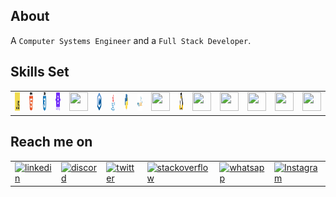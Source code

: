 ## About
A ``Computer Systems Engineer`` and a ``Full Stack Developer``.

## Skills Set
<table align="center">
  <tr>
    <td>
        <img src="https://raw.githubusercontent.com/devicons/devicon/master/icons/javascript/javascript-original.svg" height="30" width="30">
    </td>
    <td>
        <img src="https://raw.githubusercontent.com/devicons/devicon/master/icons/html5/html5-original-wordmark.svg" height="30" width="30">
    </td>
    <td>
        <img src="https://raw.githubusercontent.com/devicons/devicon/master/icons/css3/css3-original-wordmark.svg" height="30" width="30">
    </td>
    <td>
        <img src="https://raw.githubusercontent.com/devicons/devicon/master/icons/bootstrap/bootstrap-plain-wordmark.svg" height="30" width="30">
    </td>
    <td>
        <img src="https://user-images.githubusercontent.com/74218805/219943906-b4358d18-6a40-4aa1-9961-511fb9f63f39.png" height="30" width="30">
    </td>
    <td>
        <img src="https://raw.githubusercontent.com/devicons/devicon/master/icons/c/c-original.svg" height="30" width="30">
    </td>
    <td>
        <img src="https://raw.githubusercontent.com/devicons/devicon/master/icons/java/java-original.svg" height="30" width="30">
    </td>
    <td>
        <img src="https://raw.githubusercontent.com/devicons/devicon/master/icons/python/python-original.svg" height="30" width="30">
    </td>
    <td>
        <img src="https://raw.githubusercontent.com/devicons/devicon/master/icons/mysql/mysql-original-wordmark.svg" height="30" width="30">
    </td>
    <td>
        <img src="https://www.vectorlogo.zone/logos/sqlite/sqlite-icon.svg" height="30" width="30">
    </td>
    <td>
        <img src="https://raw.githubusercontent.com/devicons/devicon/master/icons/linux/linux-original.svg" height="30" width="30">
    </td>
    <td>
        <img src="https://www.vectorlogo.zone/logos/git-scm/git-scm-icon.svg" height="30" width="30">
    </td>
    <td>
        <img src="https://cdn.jsdelivr.net/gh/devicons/devicon/icons/bulma/bulma-plain.svg" height="30" width="30">
    </td>
    <td>
        <img src="https://cdn.jsdelivr.net/gh/devicons/devicon/icons/react/react-original.svg" height="30" width="30">
    </td>
    <td>
        <img src="https://cdn.jsdelivr.net/gh/devicons/devicon/icons/oracle/oracle-original.svg" height="30" width="30">
    </td>
    <td>
        <img src="https://cdn.jsdelivr.net/gh/devicons/devicon/icons/django/django-plain-wordmark.svg" height="30" width="30">
    </td>
  </tr>
</table>

<!-- ## Dashboard -->
<!-- <div align="center"> -->
  <!--   <p><img align="center" src="https://github-readme-activity-graph.cyclic.app/graph?username=bilal-belli&theme=vue"/></p>  -->
<!--   <p><img align="center" src="https://github-readme-streak-stats.herokuapp.com/?user=bilal-belli&theme=vue"/></p> -->
<!-- </div> -->

## Reach me on
<table align="center">
  <tr>
    <td>
            <a href="https://www.linkedin.com/in/belli-bilal/" >
            <img src="https://user-images.githubusercontent.com/74218805/219942623-a1e2387a-846e-4ee5-b25d-1005b934e0a4.png" alt="linkedin" height="30" width="30">
            </a>
    </td>
    <td>
            <a href="https://discord.com/users/722045011700744255" ><img src="https://user-images.githubusercontent.com/74218805/219942643-7b88b034-b293-4148-92b3-94940e0c58fb.png" alt="discord" height="30" width="30">
            </a>
    </td>
    <td>
          <a href="https://twitter.com/bilal_belli_" >
             <img src="https://user-images.githubusercontent.com/74218805/219942421-0f5ca341-bf60-4d61-a450-1beb3d96d163.png" alt="twitter" height="30" width="30">
          </a>
    </td>
    <td>
            <a href="https://stackoverflow.com/users/13244079/bilal-belli" ><img src="https://user-images.githubusercontent.com/74218805/219943025-0812d56a-9e8d-4d45-96bc-34d17b6504b1.png" alt="stackoverflow" height="30" width="30">
            </a>
    </td>
    <td>
            <a href="https://wa.me/33748243064" ><img src="https://www.cdnlogo.com/logos/w/29/whatsapp-icon.svg" alt="whatsapp" height="30" width="30">
            </a>
    </td>
    <td>
            <a href="https://www.instagram.com/bilal_belli__/" ><img src="https://www.cdnlogo.com/logos/i/4/instagram.svg" alt="Instagram" height="30" width="30">
            </a>
    </td>
  </tr>
</table>
